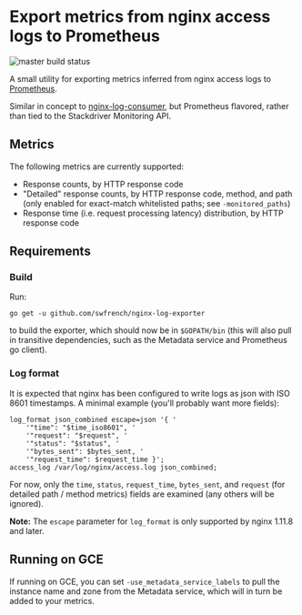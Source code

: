 # Export metrics from nginx access logs to Prometheus

![master build status](https://travis-ci.org/swfrench/nginx-log-exporter.svg?branch=master)

A small utility for exporting metrics inferred from nginx access logs to
[Prometheus](https://prometheus.io).

Similar in concept to
[nginx-log-consumer](https://github.com/swfrench/nginx-log-consumer), but
Prometheus flavored, rather than tied to the Stackdriver Monitoring API.

## Metrics

The following metrics are currently supported:

*   Response counts, by HTTP response code
*   "Detailed" response counts, by HTTP response code, method, and path (only
    enabled for exact-match whitelisted paths; see `-monitored_paths`)
*   Response time (i.e. request processing latency) distribution, by HTTP
    response code

## Requirements

### Build

Run:

    go get -u github.com/swfrench/nginx-log-exporter

to build the exporter, which should now be in `$GOPATH/bin` (this will also
pull in transitive dependencies, such as the Metadata service and Prometheus go
client).

### Log format

It is expected that nginx has been configured to write logs as json with ISO
8601 timestamps. A minimal example (you'll probably want more fields):

    log_format json_combined escape=json '{ '
        '"time": "$time_iso8601", '
        '"request": "$request", '
        '"status": "$status", '
        '"bytes_sent": $bytes_sent, '
        '"request_time": $request_time }';
    access_log /var/log/nginx/access.log json_combined;

For now, only the `time`, `status`, `request_time`, `bytes_sent`, and `request`
(for detailed path / method metrics) fields are examined (any others will be
ignored).

**Note:** The `escape` parameter for `log_format` is only supported by nginx
1.11.8 and later.

## Running on GCE

If running on GCE, you can set `-use_metadata_service_labels` to pull the
instance name and zone from the Metadata service, which will in turn be added
to your metrics.

